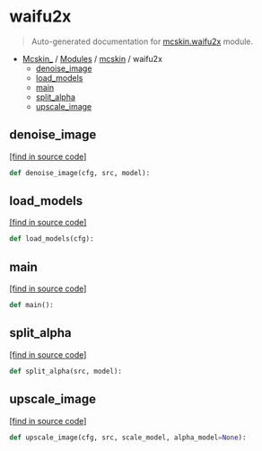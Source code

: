 # waifu2x

> Auto-generated documentation for [mcskin.waifu2x](../../mcskin/waifu2x.py) module.

- [Mcskin_](../README.md#mcskin_-index) / [Modules](../README.md#mcskin_-modules) / [mcskin](index.md#mcskin) / waifu2x
    - [denoise_image](#denoise_image)
    - [load_models](#load_models)
    - [main](#main)
    - [split_alpha](#split_alpha)
    - [upscale_image](#upscale_image)

## denoise_image

[[find in source code]](../../mcskin/waifu2x.py#L15)

```python
def denoise_image(cfg, src, model):
```

## load_models

[[find in source code]](../../mcskin/waifu2x.py#L74)

```python
def load_models(cfg):
```

## main

[[find in source code]](../../mcskin/waifu2x.py#L117)

```python
def main():
```

## split_alpha

[[find in source code]](../../mcskin/waifu2x.py#L60)

```python
def split_alpha(src, model):
```

## upscale_image

[[find in source code]](../../mcskin/waifu2x.py#L30)

```python
def upscale_image(cfg, src, scale_model, alpha_model=None):
```
